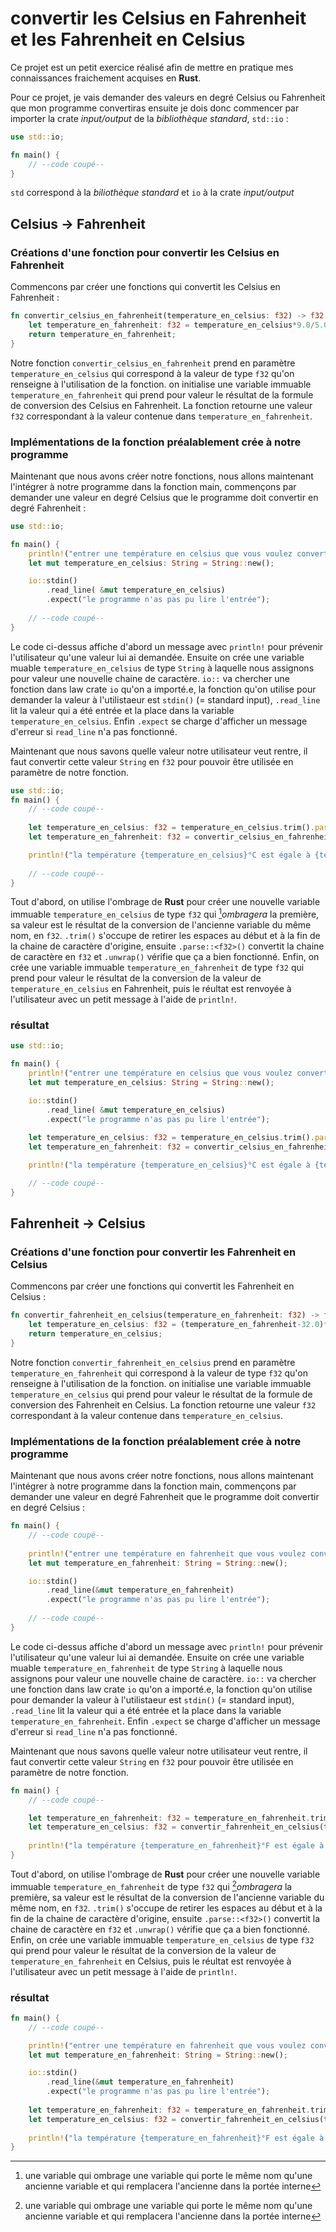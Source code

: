 # convertir les Celsius en Fahrenheit et les Fahrenheit en Celsius
Ce projet est un petit exercice réalisé afin de mettre en pratique mes connaissances fraichement acquises en **Rust**.

Pour ce projet, je vais demander des valeurs en degré Celsius ou Fahrenheit que mon programme convertiras ensuite je dois donc commencer
par importer la crate *input/output* de la *bibliothèque standard*, `std::io` :
```Rust
use std::io;

fn main() {
    // --code coupé--
}
```
`std` correspond à la *biliothèque standard* et `io` à la crate *input/output*
## Celsius -> Fahrenheit
### Créations d'une fonction pour convertir les Celsius en Fahrenheit
Commencons par créer une fonctions qui convertit les Celsius en Fahrenheit :
```Rust
fn convertir_celsius_en_fahrenheit(temperature_en_celsius: f32) -> f32 {
    let temperature_en_fahrenheit: f32 = temperature_en_celsius*9.0/5.0+32.0;
    return temperature_en_fahrenheit;
}
```
Notre fonction `convertir_celsius_en_fahrenheit` prend en paramètre `temperature_en_celsius` qui correspond à la valeur de type `f32` 
qu'on renseigne à l'utilisation de la fonction. on initialise une variable immuable `temperature_en_fahrenheit` qui prend pour valeur 
le résultat de la formule de conversion des Celsius en Fahrenheit. La fonction retourne une valeur `f32` correspondant à la valeur 
contenue dans `temperature_en_fahrenheit`.
### Implémentations de la fonction préalablement crée à notre programme
Maintenant que nous avons créer notre fonctions, nous allons maintenant l'intégrer à notre programme dans la fonction main, commençons 
par demander une valeur en degré Celsius que le programme doit convertir en degré Fahrenheit :
```Rust
use std::io;

fn main() {
    println!("entrer une température en celsius que vous voulez convertir en fahrenheit :");
    let mut temperature_en_celsius: String = String::new();

    io::stdin()
        .read_line( &mut temperature_en_celsius)
        .expect("le programme n'as pas pu lire l'entrée");
    
    // --code coupé--
}
```
Le code ci-dessus affiche d'abord un message avec `println!` pour prévenir l'utilisateur qu'une valeur lui ai demandée. Ensuite on crée 
une variable muable `temperature_en_celsius` de type `String` à laquelle nous assignons pour valeur une nouvelle chaine de caractère. 
`io::` va chercher une fonction dans law crate `io` qu'on a importé.e, la fonction qu'on utilise pour demander la valeur à 
l'utilistaeur est `stdin()` (= standard input), `.read_line` lit la valeur qui a été entrée et la place dans la variable 
`temperature_en_celsius`. Enfin `.expect` se charge d'afficher un message d'erreur si `read_line` n'a pas fonctionné.

Maintenant que nous savons quelle valeur notre utilisateur veut rentre, il faut convertir cette valeur `String` en `f32` pour pouvoir 
être utilisée en paramètre de notre fonction.
```Rust
use std::io;
fn main() {
    // --code coupé--
    
    let temperature_en_celsius: f32 = temperature_en_celsius.trim().parse::<f32>().unwrap();
    let temperature_en_fahrenheit: f32 = convertir_celsius_en_fahrenheit(temperature_en_celsius);

    println!("la température {temperature_en_celsius}°C est égale à {temperature_en_fahrenheit}°F");
    
    // --code coupé--
}
```
Tout d'abord, on utilise l'ombrage de **Rust** pour créer une nouvelle variable immuable `temperature_en_celsius` de type `f32` qui 
[^1]*ombragera* la première, sa valeur est le résultat de la conversion de l'ancienne variable du même nom, en `f32`. `.trim()` 
s'occupe de retirer les espaces au début et à la fin de la chaine de caractère d'origine, ensuite `.parse::<f32>()` convertit la chaine 
de caractère en `f32` et `.unwrap()` vérifie que ça a bien fonctionné. Enfin, on crée une variable immuable `temperature_en_fahrenheit` de type `f32` qui prend pour valeur le résultat de la conversion de la valeur de `temperature_en_celsius` en Fahrenheit, puis le réultat est renvoyée à l'utilisateur avec un petit message à l'aide de `println!`.
### résultat
```Rust
use std::io;

fn main() {
    println!("entrer une température en celsius que vous voulez convertir en fahrenheit :");
    let mut temperature_en_celsius: String = String::new();

    io::stdin()
        .read_line( &mut temperature_en_celsius)
        .expect("le programme n'as pas pu lire l'entrée");
    
    let temperature_en_celsius: f32 = temperature_en_celsius.trim().parse::<f32>().unwrap();
    let temperature_en_fahrenheit: f32 = convertir_celsius_en_fahrenheit(temperature_en_celsius);

    println!("la température {temperature_en_celsius}°C est égale à {temperature_en_fahrenheit}°F");

    // --code coupé--
}
```
## Fahrenheit -> Celsius
### Créations d'une fonction pour convertir les Fahrenheit en Celsius
Commencons par créer une fonctions qui convertit les Fahrenheit en Celsius :
```Rust
fn convertir_fahrenheit_en_celsius(temperature_en_fahrenheit: f32) -> f32 {
    let temperature_en_celsius: f32 = (temperature_en_fahrenheit-32.0)*5.0/9.0;
    return temperature_en_celsius;
}
```
Notre fonction `convertir_fahrenheit_en_celsius` prend en paramètre `temperature_en_fahrenheit` qui correspond à la valeur de type 
`f32` qu'on renseigne à l'utilisation de la fonction. on initialise une variable immuable `temperature_en_celsius` qui prend pour 
valeur le résultat de la formule de conversion des Fahrenheit en Celsius. La fonction retourne une valeur `f32` correspondant à la 
valeur contenue dans `temperature_en_celsius`.
### Implémentations de la fonction préalablement crée à notre programme
Maintenant que nous avons créer notre fonctions, nous allons maintenant l'intégrer à notre programme dans la fonction main, commençons 
par demander une valeur en degré Fahrenheit que le programme doit convertir en degré Celsius :
```Rust
fn main() {
    // --code coupé--
    
    println!("entrer une température en fahrenheit que vous voulez convertir en celsius :");
    let mut temperature_en_fahrenheit: String = String::new();

    io::stdin()
        .read_line(&mut temperature_en_fahrenheit)
        .expect("le programme n'as pas pu lire l'entrée");
    
    // --code coupé--
}
```
Le code ci-dessus affiche d'abord un message avec `println!` pour prévenir l'utilisateur qu'une valeur lui ai demandée. Ensuite on crée 
une variable muable `temperature_en_fahrenheit` de type `String` à laquelle nous assignons pour valeur une nouvelle chaine de 
caractère. `io::` va chercher une fonction dans law crate `io` qu'on a importé.e, la fonction qu'on utilise pour demander la valeur à 
l'utilistaeur est `stdin()` (= standard input), `.read_line` lit la valeur qui a été entrée et la place dans la variable 
`temperature_en_fahrenheit`. Enfin `.expect` se charge d'afficher un message d'erreur si `read_line` n'a pas fonctionné.

Maintenant que nous savons quelle valeur notre utilisateur veut rentre, il faut convertir cette valeur `String` en `f32` pour pouvoir 
être utilisée en paramètre de notre fonction.
```Rust
fn main() {
    // --code coupé--

    let temperature_en_fahrenheit: f32 = temperature_en_fahrenheit.trim().parse::<f32>().unwrap();
    let temperature_en_celsius: f32 = convertir_fahrenheit_en_celsius(temperature_en_fahrenheit);
    
    println!("la température {temperature_en_fahrenheit}°F est égale à {temperature_en_celsius}°C");
}
```
Tout d'abord, on utilise l'ombrage de **Rust** pour créer une nouvelle variable immuable `temperature_en_fahrenheit` de type `f32` qui 
[^1]*ombragera* la première, sa valeur est le résultat de la conversion de l'ancienne variable du même nom, en `f32`. `.trim()` 
s'occupe de retirer les espaces au début et à la fin de la chaine de caractère d'origine, ensuite `.parse::<f32>()` convertit la chaine 
de caractère en `f32` et `.unwrap()` vérifie que ça a bien fonctionné. Enfin, on crée une variable immuable `temperature_en_celsius` de 
type `f32` qui prend pour valeur le résultat de la conversion de la valeur de `temperature_en_fahrenheit` en Celsius, puis le réultat 
est renvoyée à l'utilisateur avec un petit message à l'aide de `println!`.
### résultat
```Rust
fn main() {
    // --code coupé--

    println!("entrer une température en fahrenheit que vous voulez convertir en celsius :");
    let mut temperature_en_fahrenheit: String = String::new();

    io::stdin()
        .read_line(&mut temperature_en_fahrenheit)
        .expect("le programme n'as pas pu lire l'entrée");
    
    let temperature_en_fahrenheit: f32 = temperature_en_fahrenheit.trim().parse::<f32>().unwrap();
    let temperature_en_celsius: f32 = convertir_fahrenheit_en_celsius(temperature_en_fahrenheit);
    
    println!("la température {temperature_en_fahrenheit}°F est égale à {temperature_en_celsius}°C");
}
```

[^1]: une variable qui ombrage une variable qui porte le même nom qu'une ancienne variable et qui remplacera l'ancienne dans la portée interne